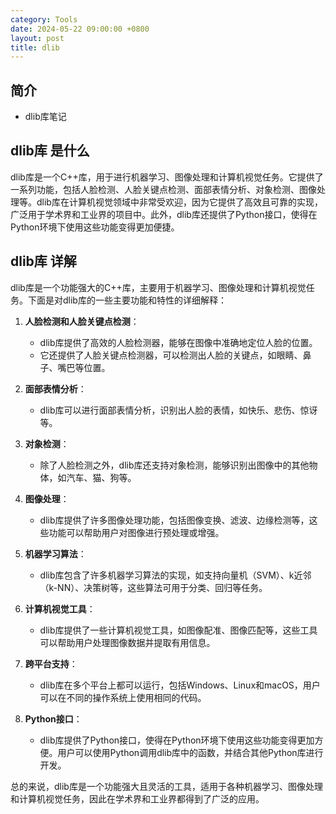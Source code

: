 ```yaml
---
category: Tools
date: 2024-05-22 09:00:00 +0800
layout: post
title: dlib
---
```

## 简介

+ dlib库笔记

## dlib库 是什么

dlib库是一个C++库，用于进行机器学习、图像处理和计算机视觉任务。它提供了一系列功能，包括人脸检测、人脸关键点检测、面部表情分析、对象检测、图像处理等。dlib库在计算机视觉领域中非常受欢迎，因为它提供了高效且可靠的实现，广泛用于学术界和工业界的项目中。此外，dlib库还提供了Python接口，使得在Python环境下使用这些功能变得更加便捷。

## dlib库 详解

dlib库是一个功能强大的C++库，主要用于机器学习、图像处理和计算机视觉任务。下面是对dlib库的一些主要功能和特性的详细解释：

1. **人脸检测和人脸关键点检测**：
   - dlib库提供了高效的人脸检测器，能够在图像中准确地定位人脸的位置。
   - 它还提供了人脸关键点检测器，可以检测出人脸的关键点，如眼睛、鼻子、嘴巴等位置。

2. **面部表情分析**：
   - dlib库可以进行面部表情分析，识别出人脸的表情，如快乐、悲伤、惊讶等。

3. **对象检测**：
   - 除了人脸检测之外，dlib库还支持对象检测，能够识别出图像中的其他物体，如汽车、猫、狗等。

4. **图像处理**：
   - dlib库提供了许多图像处理功能，包括图像变换、滤波、边缘检测等，这些功能可以帮助用户对图像进行预处理或增强。

5. **机器学习算法**：
   - dlib库包含了许多机器学习算法的实现，如支持向量机（SVM）、k近邻（k-NN）、决策树等，这些算法可用于分类、回归等任务。

6. **计算机视觉工具**：
   - dlib库提供了一些计算机视觉工具，如图像配准、图像匹配等，这些工具可以帮助用户处理图像数据并提取有用信息。

7. **跨平台支持**：
   - dlib库在多个平台上都可以运行，包括Windows、Linux和macOS，用户可以在不同的操作系统上使用相同的代码。

8. **Python接口**：
   - dlib库提供了Python接口，使得在Python环境下使用这些功能变得更加方便。用户可以使用Python调用dlib库中的函数，并结合其他Python库进行开发。

总的来说，dlib库是一个功能强大且灵活的工具，适用于各种机器学习、图像处理和计算机视觉任务，因此在学术界和工业界都得到了广泛的应用。